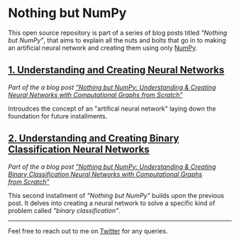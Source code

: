 # Nothing but NumPy

This open source repository is part of a series of blog posts titled _"Nothing but NumPy"_, that aims to explain all the nuts
and bolts that go in to making an artificial neural network and creating them using only [NumPy](https://numpy.org/).


## [1. Understanding and Creating Neural Networks](/Understanding_and_Creating_NNs)

_Part of the a blog post ["Nothing but NumPy: Understanding &amp; Creating Neural Networks with Computational Graphs from Scratch"](https://medium.com/@rafayak/nothing-but-numpy-understanding-creating-neural-networks-with-computational-graphs-from-scratch-6299901091b0)_

Introudces the concept of an "artifical neural network" laying down the foundation for future installments.


## [2. Understanding and Creating Binary Classification Neural Networks](/Understanding_and_Creating_Binary_Classifaication_NNs)
_Part of the a blog post ["Nothing but NumPy: Understanding &amp; Creating Binary Classification Neural Networks with Computational Graphs from Scratch"](https://medium.com/@rafayak/nothing-but-numpy-understanding-creating-binary-classification-neural-networks-with-e746423c8d5c)_


This second installment of _"Nothing but NumPy"_ builds upon the previous post. It delves into creating a neural network to solve a
specific kind of problem called _"binary classification"_.  



___



Feel free to reach out to me on [Twitter](https://twitter.com/RafayAK) for any queries.
